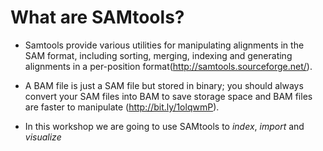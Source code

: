 # What are SAMtools?

* Samtools provide various utilities for manipulating alignments in the SAM format, including sorting, merging, indexing and generating alignments in a per-position format(http://samtools.sourceforge.net/).

* A BAM file is just a SAM file but stored in binary; you should always convert your SAM files into BAM to save storage space and BAM files are faster to manipulate (http://bit.ly/1olqwmP).

* In this workshop we are going to use SAMtools to *index*, *import* and *visualize* 

